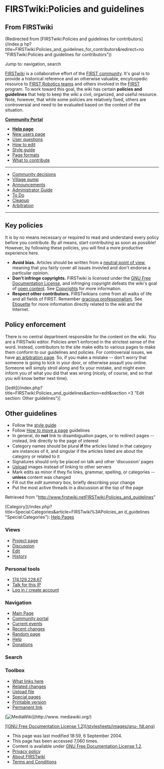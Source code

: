 # FIRSTwiki:Policies and guidelines

## From FIRSTwiki

(Redirected from [FIRSTwiki:Policies and guidelines for contributors](/index.p
hp?title=FIRSTwiki:Policies_and_guidelines_for_contributors&redirect=no "FIRSTwiki:Policies and guidelines for contributors"))

Jump to: navigation, search

[FIRSTwiki](FIRSTwiki "FIRSTwiki") is a collaborative effort of the [FIRST community](FIRST_community "FIRST community"). It's goal is to provide a historical reference and an otherwise valuable, encylcopedic resource to [FIRST Robotics teams](FIRST_Robotics_team "FIRST Robotics team") and others involved in the [FIRST](FIRST "FIRST") program. To work toward this goal, the wiki has certain **policies and guidelines** that help to keep the wiki a civil, organized, and useful resource. Note, however, that while some policies are relatively fixed, others are controversial and need to be evaluated based on the context of the situation.

**[Community Portal](FIRSTwiki:Community_portal "FIRSTwiki:Community portal")**

- **[Help page](FIRSTwiki:Help "FIRSTwiki:Help")**
- [New users page](FIRSTwiki:New_users_page "FIRSTwiki:New users page")
- [User questions](FIRSTwiki:User_questions "FIRSTwiki:User questions")
- [How to edit](FIRSTwiki:How_does_one_edit_a_page "FIRSTwiki:How does one edit a page")
- [Style guide](FIRSTwiki:Style_guide "FIRSTwiki:Style guide")
- [Page formats](FIRSTwiki:Page_formats "FIRSTwiki:Page formats")
- [What to contribute](FIRSTwiki:What_to_contribute "FIRSTwiki:What to contribute")

--------------------------------------------------------------------------------

- [Community decisions](FIRSTwiki:Community_decisions "FIRSTwiki:Community decisions")
- [Village pump](FIRSTwiki:Village_pump "FIRSTwiki:Village pump")
- [Announcements](FIRSTwiki:Announcements "FIRSTwiki:Announcements")
- [Administrator Guide](FIRSTwiki:Guide_for_administrators "FIRSTwiki:Guide for administrators")
- [To Do](FIRSTwiki:To_Do "FIRSTwiki:To Do")
- [Cleanup](FIRSTwiki:Cleanup "FIRSTwiki:Cleanup")
- [Arbitration](FIRSTwiki:Arbitration "FIRSTwiki:Arbitration")

--------------------------------------------------------------------------------

## Key policies

It is by no means necessary or required to read and understand every policy before you contribute. By all means, start contributing as soon as possible! However, by following these policies, you will find a more productive experience here.

- **Avoid bias.** Articles should be written from a [neutral point of view](http://www.wikipedia.org/wiki/neutral_point_of_view "wikipedia:neutral_point_of_view"), meaning that you fairly cover all issues invovled and don't endorse a particular opinion.
- **Don't infringe copyrights.** FIRSTwiki is licensed under the [GNU Free Documentation License](http://www.wikipedia.org/wiki/GNU_Free_Documentation_License "wikipedia:GNU_Free_Documentation_License"), and infringing copyright defeats the wiki's goal of [open content](http://www.wikipedia.org/wiki/open_content "wikipedia:open_content"). See [Copyrights](http://www.wikipedia.org/wiki/Copyrights "wikipedia:Copyrights") for more information.
- **Respect other contributors.** FIRSTwikians come from all walks of life and all fields of FIRST. Remember [gracious professionalism](Gracious_professionalism "Gracious professionalism"). See [Etiquette](/index.php?title=FIRSTwiki:Etiquette&action=edit "FIRSTwiki:Etiquette") for more information directly related to the wiki and the Internet.

## Policy enforcement

There is no central department responsible for the content on the wiki. _You_ are a FIRSTwiki editor. Policies aren't enforced in the strictest sense of the word. Instead, contributors to the site make edits to various pages to make them conform to our guidelines and policies. For controversial issues, we have [an arbitration page](FIRSTwiki:Arbitration "FIRSTwiki:Arbitration"). So, if you make a mistake -- don't worry that someone is going to kick in your door, or otherwise assault you online. Someone will simply stroll along and fix your mistake, and might even inform you of what you did that was wrong (nicely, of course, and so that you will know better next time).

[[edit](/index.php?title=FIRSTwiki:Policies_and_guidelines&action=edit&section
=3 "Edit section: Other guidelines")]

## Other guidelines

- Follow the [style guide](FIRSTwiki:Style_guide "FIRSTwiki:Style guide")
- Follow [How to move a page](FIRSTwiki:How_to_move_a_page "FIRSTwiki:How to move a page") guidelines
- In general, do **not** link to disambiguation pages, or to redirect pages -- instead, link directly to the page of interest
- Category names should be plural **if** the articles listed in that category are instances of it, and singular if the articles listed are about the category or related to it
- Signatures should only be placed on talk and other 'discussion' pages
- [Upload](Special:Upload "Special:Upload") images instead of linking to other servers
- Mark edits as minor if they fix links, grammar, spelling, or categories -- **unless** content was changed
- Fill out the _edit summary_ box, briefly describing your change
- Put the most active threads in a discussion at the top of the page

Retrieved from "<http://www.firstwiki.netFIRSTwiki:Policies_and_guidelines>"

[Category](/index.php?title=Special:Categories&article=FIRSTwiki%3APolicies_an
d_guidelines "Special:Categories"): [Help Pages](Category:Help_Pages "Category:Help Pages")

### Views

- [Project page](FIRSTwiki:Policies_and_guidelines)
- [Discussion](FIRSTwiki_talk:Policies_and_guidelines)
- [Edit](/index.php?title=FIRSTwiki:Policies_and_guidelines&action=edit)
- [History](/index.php?title=FIRSTwiki:Policies_and_guidelines&action=history)

### Personal tools

- [174.129.228.67](User:174.129.228.67)
- [Talk for this IP](User_talk:174.129.228.67)
- [Log in / create account](/index.php?title=Special:Userlogin&returnto=FIRSTwiki:Policies_and_guidelines)

[](Main_Page "Main Page")

### Navigation

- [Main Page](Main_Page)
- [Community portal](FIRSTwiki:Community_portal)
- [Current events](Current_events)
- [Recent changes](Special:Recentchanges)
- [Random page](Special:Random)
- [Help](FIRSTwiki:Help)
- [Donations](FIRSTwiki:Site_support)

### Search

### Toolbox

- [What links here](Special:Whatlinkshere/FIRSTwiki:Policies_and_guidelines)
- [Related changes](Special:Recentchangeslinked/FIRSTwiki:Policies_and_guidelines)
- [Upload file](Special:Upload)
- [Special pages](Special:Specialpages)
- [Printable version](/index.php?title=FIRSTwiki:Policies_and_guidelines&printable=yes)
- [Permanent link](/index.php?title=FIRSTwiki:Policies_and_guidelines&oldid=37732)

[![MediaWiki](/skins/common/images/poweredby_mediawiki_88x31.png)](http://www.
mediawiki.org/)

[![GNU Free Documentation License 1.2](/stylesheets/images/gnu-
fdl.png)](http://www.gnu.org/copyleft/fdl.html)

- This page was last modified 18:59, 6 September 2004.
- This page has been accessed 7,060 times.
- Content is available under [GNU Free Documentation License 1.2](http://www.gnu.org/copyleft/fdl.html "http://www.gnu.org/copyleft/fdl.html").
- [Privacy policy](FIRSTwiki:Privacy_policy "FIRSTwiki:Privacy policy")
- [About FIRSTwiki](FIRSTwiki:About "FIRSTwiki:About")
- [Terms and Conditions](FIRSTwiki:Terms_and_conditions "FIRSTwiki:Terms and conditions")
